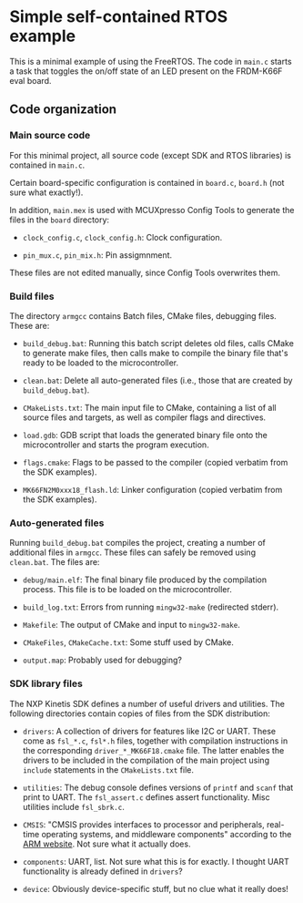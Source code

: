 # Simple self-contained RTOS example

This is a minimal example of using the FreeRTOS. The code in `main.c` starts a
task that toggles the on/off state of an LED present on the FRDM-K66F eval
board.

## Code organization

### Main source code

For this minimal project, all source code (except SDK and RTOS libraries) is
contained in `main.c`.

Certain board-specific configuration is contained in `board.c`, `board.h` (not
sure what exactly!).

In addition, `main.mex` is used with MCUXpresso Config Tools to generate the
files in the `board` directory:

- `clock_config.c`, `clock_config.h`: Clock configuration.

- `pin_mux.c`, `pin_mix.h`: Pin assigmnment.

These files are not edited manually, since Config Tools overwrites them.

### Build files

The directory `armgcc` contains Batch files, CMake files, debugging files. These
are:

- `build_debug.bat`: Running this batch script deletes old files, calls CMake to
  generate make files, then calls make to compile the binary file that's ready
  to be loaded to the microcontroller.

- `clean.bat`: Delete all auto-generated files (i.e., those that are created by
  `build_debug.bat`).

- `CMakeLists.txt`: The main input file to CMake, containing a list of all
  source files and targets, as well as compiler flags and directives.

- `load.gdb`: GDB script that loads the generated binary file onto the
  microcontroller and starts the program execution.

- `flags.cmake`: Flags to be passed to the compiler (copied verbatim from the
  SDK examples).

- `MK66FN2M0xxx18_flash.ld`: Linker configuration (copied verbatim from the SDK
  examples).

### Auto-generated files

Running `build_debug.bat` compiles the project, creating a number of additional
files in `armgcc`. These files can safely be removed using `clean.bat`. The
files are:

- `debug/main.elf`: The final binary file produced by the compilation process.
  This file is to be loaded on the microcontroller.

- `build_log.txt`: Errors from running `mingw32-make` (redirected stderr).

- `Makefile`: The output of CMake and input to `mingw32-make`.

- `CMakeFiles`, `CMakeCache.txt`: Some stuff used by CMake.

- `output.map`: Probably used for debugging?

### SDK library files

The NXP Kinetis SDK defines a number of useful drivers and utilities. The
following directories contain copies of files from the SDK distribution:

- `drivers`: A collection of drivers for features like I2C or UART. These come
  as `fsl_*.c`, `fsl*.h` files, together with compilation instructions in the
  corresponding `driver_*_MK66F18.cmake` file. The latter enables the drivers to
  be included in the compilation of the main project using `include` statements
  in the `CMakeLists.txt` file.

- `utilities`: The debug console defines versions of `printf` and `scanf` that
  print to UART. The `fsl_assert.c` defines assert functionality. Misc utilities
  include `fsl_sbrk.c`.

- `CMSIS`: "CMSIS provides interfaces to processor and peripherals, real-time
  operating systems, and middleware components" according to the [ARM
  website](https://www.keil.arm.com/cmsis). Not sure what it actually does.

- `components`: UART, list. Not sure what this is for exactly. I thought UART
  functionality is already defined in `drivers`?

- `device`: Obviously device-specific stuff, but no clue what it really does!
